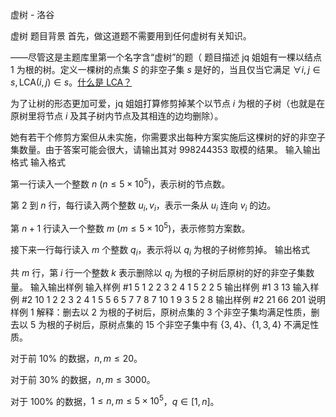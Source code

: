 



虚树 - 洛谷














虚树
题目背景
首先，做这道题不需要用到任何虚树有关知识。

——尽管这是主题库里第一个名字含“虚树”的题（
题目描述
jq 姐姐有一棵以结点 $1$ 为根的树。定义一棵树的点集 $S$ 的非空子集 $s$ 是好的，当且仅当它满足 $\forall i,j \in s, \text{LCA}(i,j) \in s$。[什么是 $\text{LCA}$？](https://oi-wiki.org/graph/lca/)

为了让树的形态更加可爱，jq 姐姐打算修剪掉某个以节点 $i$ 为根的子树（也就是在原树里将节点 $i$ 及其子树内节点及其相连的边均删除）。

她有若干个修剪方案但从未实施，你需要求出每种方案实施后这棵树的好的非空子集数量。由于答案可能会很大，请输出其对 $998244353$ 取模的结果。
输入输出格式
输入格式

第一行读入一个整数 $n$ ($n \leq 5 \times 10^5$)，表示树的节点数。

第 $2$ 到 $n$ 行，每行读入两个整数 $u_i,v_i$，表示一条从 $u_i$ 连向 $v_i$ 的边。

第 $n+1$ 行读入一个整数 $m$ ($m \leq 5 \times 10^5$)，表示修剪方案数。

接下来一行每行读入 $m$ 个整数 $q_i$，表示将以 $q_i$ 为根的子树修剪掉。
输出格式

共 $m$ 行，第 $i$ 行一个整数 $k$ 表示删除以 $q_i$ 为根的子树后原树的好的非空子集数量。
输入输出样例
输入样例 #1
5
1 2
2 3
2 4
1 5
2
2 5
输出样例 #1
3
13
输入样例 #2
10
1 2
2 3
2 4
1 5
5 6
5 7
7 8
7 10
1 9
3
5 2 8
输出样例 #2
21
66
201
说明
样例 1 解释：删去以 $2$ 为根的子树后，原树点集的 $3$ 个非空子集均满足性质，删去以 $5$ 为根的子树后，原树点集的 $15$ 个非空子集中有 $\{3,4\}$、$\{1,3,4\}$ 不满足性质。

对于前 $10\%$  的数据，$n,m \leq 20$。

对于前 $30\%$ 的数据，$n,m \leq 3000$。

对于 $100\%$ 的数据，$1 \leq n,m \leq 5 \times 10^5$，$q \in [1,n]$。






